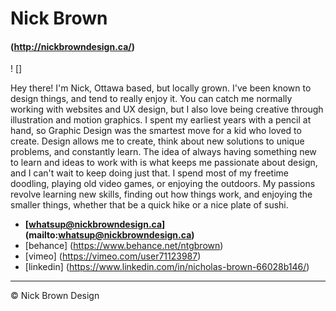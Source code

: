 # Nick Brown

#### (http://nickbrowndesign.ca/)

! []

Hey there! I'm Nick, Ottawa based, but locally grown. I've been known to design things, and tend to really enjoy it. You can catch me normally working with websites and UX design, but I also love being creative through illustration and motion graphics.
I spent my earliest years with a pencil at hand, so Graphic Design was the smartest move for a kid who loved to create. Design allows me to create, think about new solutions to unique problems, and constantly learn. The idea of always having something new to learn and ideas to work with is what keeps me passionate about design, and I can't wait to keep doing just that.
I spend most of my freetime doodling, playing old video games, or enjoying the outdoors. My passions revolve learning new skills, finding out how things work, and enjoying the smaller things, whether that be a quick hike or a nice plate of sushi.

- **[whatsup@nickbrowndesign.ca] (mailto:whatsup@nickbrowndesign.ca)**
- [behance] (https://www.behance.net/ntgbrown)
- [vimeo] (https://vimeo.com/user71123987)
- [linkedin] (https://www.linkedin.com/in/nicholas-brown-66028b146/)

---

© Nick Brown Design
